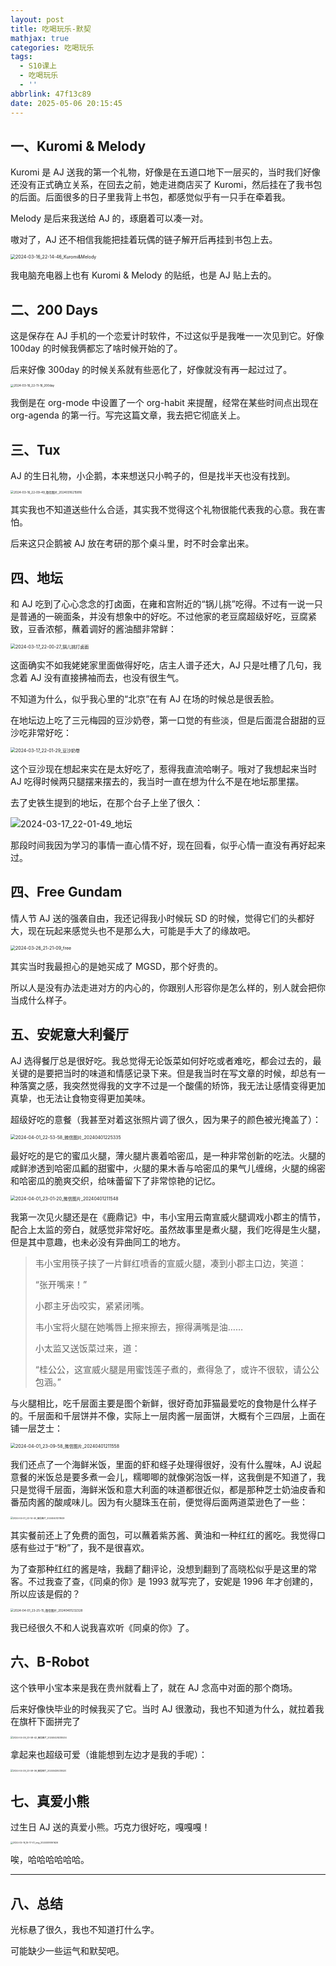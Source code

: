 ```yaml
---
layout: post
title: 吃喝玩乐-默契
mathjax: true
categories: 吃喝玩乐
tags:
  - S10课上
  - 吃喝玩乐
  - ''
abbrlink: 47f13c89
date: 2025-05-06 20:15:45
---
```


## 一、Kuromi & Melody

Kuromi 是 AJ 送我的第一个礼物，好像是在五道口地下一层买的，当时我们好像还没有正式确立关系，在回去之前，她走进商店买了 Kuromi，然后挂在了我书包的后面。后面很多的日子里我背上书包，都感觉似乎有一只手在牵着我。

Melody 是后来我送给 AJ 的，琢磨着可以凑一对。

嗷对了，AJ 还不相信我能把挂着玩偶的链子解开后再挂到书包上去。

<img src="./吃喝玩乐-默契/2024-03-16_22-14-46_Kuromi&Melody.jpg" alt="2024-03-16_22-14-46_Kuromi&Melody" style="zoom: 50%;" />

我电脑充电器上也有 Kuromi & Melody 的贴纸，也是 AJ 贴上去的。



## 二、200 Days

这是保存在 AJ 手机的一个恋爱计时软件，不过这似乎是我唯一一次见到它。好像 100day 的时候我俩都忘了啥时候开始的了。

后来好像 300day 的时候关系就有些恶化了，好像就没有再一起过过了。

<img src="./吃喝玩乐-默契/2024-03-16_22-11-16_200day.jpg" alt="2024-03-16_22-11-16_200day" style="zoom:33%;" />

我倒是在 org-mode 中设置了一个 org-habit 来提醒，经常在某些时间点出现在 org-agenda 的第一行。写完这篇文章，我去把它彻底关上。



## 三、Tux

AJ 的生日礼物，小企鹅，本来想送只小鸭子的，但是找半天也没有找到。

<img src="./吃喝玩乐-默契/2024-03-16_22-09-49_微信图片_20240316215816.jpg" alt="2024-03-16_22-09-49_微信图片_20240316215816" style="zoom:33%;" />

其实我也不知道送些什么合适，其实我不觉得这个礼物很能代表我的心意。我在害怕。

后来这只企鹅被 AJ 放在考研的那个桌斗里，时不时会拿出来。



## 四、地坛

和 AJ 吃到了心心念念的打卤面，在雍和宫附近的“锅儿挑”吃得。不过有一说一只是普通的一碗面条，并没有想象中的好吃。不过他家的老豆腐超级好吃，豆腐紧致，豆香浓郁，蘸着调好的酱油醋非常鲜：

<img src="./吃喝玩乐-默契/2024-03-17_22-00-27_锅儿挑打卤面.jpg" alt="2024-03-17_22-00-27_锅儿挑打卤面" style="zoom:50%;" />

这面确实不如我姥姥家里面做得好吃，店主人谱子还大，AJ 只是吐槽了几句，我念着 AJ 没有直接拂袖而去，也没有很生气。

不知道为什么，似乎我心里的“北京”在有 AJ 在场的时候总是很丢脸。

在地坛边上吃了三元梅园的豆沙奶卷，第一口觉的有些淡，但是后面混合甜甜的豆沙吃非常好吃：

<img src="./吃喝玩乐-默契/2024-03-17_22-01-29_豆沙奶卷.jpg" alt="2024-03-17_22-01-29_豆沙奶卷" style="zoom:50%;" />

这个豆沙现在想起来实在是太好吃了，惹得我直流哈喇子。哦对了我想起来当时 AJ 吃得时候两只腿摆来摆去的，我当时一直在想为什么不是在地坛那里摆。

去了史铁生提到的地坛，在那个台子上坐了很久：

![2024-03-17_22-01-49_地坛](./吃喝玩乐-默契/dt.jpg)

那段时间我因为学习的事情一直心情不好，现在回看，似乎心情一直没有再好起来过。



## 四、Free Gundam

情人节 AJ 送的强袭自由，我还记得我小时候玩 SD 的时候，觉得它们的头都好大，现在玩起来感觉头也不是那么大，可能是手大了的缘故吧。

<img src="./吃喝玩乐-默契/2024-03-26_21-21-09_free.jpg" alt="2024-03-26_21-21-09_free" style="zoom:50%;" />

其实当时我最担心的是她买成了 MGSD，那个好贵的。

所以人是没有办法走进对方的内心的，你跟别人形容你是怎么样的，别人就会把你当成什么样子。



## 五、安妮意大利餐厅

AJ 选得餐厅总是很好吃。我总觉得无论饭菜如何好吃或者难吃，都会过去的，最关键的是要把当时的味道和情感记录下来。但是我当时在写文章的时候，却总有一种落寞之感，我突然觉得我的文字不过是一个酸儒的矫饰，我无法让感情变得更加真挚，也无法让食物变得更加美味。

超级好吃的意餐（我甚至对着这张照片调了很久，因为果子的颜色被光掩盖了）：

<img src="./吃喝玩乐-默契/2024-04-01_22-53-58_微信图片_20240401225335.jpg" alt="2024-04-01_22-53-58_微信图片_20240401225335" style="zoom:50%;" />

最好吃的是它的蜜瓜火腿，薄火腿片裹着哈密瓜，是一种非常创新的吃法。火腿的咸鲜渗透到哈密瓜瓤的甜蜜中，火腿的果木香与哈密瓜的果气儿缠绵，火腿的绵密和哈密瓜的脆爽交织，给味蕾留下了非常惊艳的记忆。

<img src="./吃喝玩乐-默契/2024-04-01_23-01-20_微信图片_20240401211548.jpg" alt="2024-04-01_23-01-20_微信图片_20240401211548" style="zoom: 50%;" />

我第一次见火腿还是在《鹿鼎记》中，韦小宝用云南宣威火腿调戏小郡主的情节，配合上太监的旁白，就感觉非常好吃。虽然故事里是煮火腿，我们吃得是生火腿，但是其中意趣，也未必没有异曲同工的地方。

> 韦小宝用筷子挟了一片鲜红喷香的宣威火腿，凑到小郡主口边，笑道：
>
> “张开嘴来！”
>
> 小郡主牙齿咬实，紧紧闭嘴。
>
> 韦小宝将火腿在她嘴唇上擦来擦去，擦得满嘴是油……
>
> 小太监又送饭菜过来，道：
>
> “桂公公，这宣威火腿是用蜜饯莲子煮的，煮得急了，或许不很软，请公公包涵。”

与火腿相比，吃千层面主要是图个新鲜，很好奇加菲猫最爱吃的食物是什么样子的。千层面和千层饼并不像，实际上一层肉酱一层面饼，大概有个三四层，上面在铺一层芝士：

<img src="./吃喝玩乐-默契/2024-04-01_23-09-58_微信图片_20240401211558.jpg" alt="2024-04-01_23-09-58_微信图片_20240401211558" style="zoom:50%;" />

我们还点了一个海鲜米饭，里面的虾和蛏子处理得很好，没有什么腥味，AJ 说起意餐的米饭总是要多煮一会儿，糯唧唧的就像粥泡饭一样，这我倒是不知道了，我只是觉得千层面，海鲜米饭和意大利面的味道都很近似，都是那种芝士奶油皮香和番茄肉酱的酸咸味儿。因为有火腿珠玉在前，便觉得后面两道菜逊色了一些：

<img src="./吃喝玩乐-默契/2024-04-01_23-14-40_微信图片_20240401211629.jpg" alt="2024-04-01_23-14-40_微信图片_20240401211629" style="zoom: 25%;" />

其实餐前还上了免费的面包，可以蘸着紫苏酱、黄油和一种红红的酱吃。我觉得口感有些过于“粉”了，我不是很喜欢。

为了查那种红红的酱是啥，我翻了翻评论，没想到翻到了高晓松似乎是这里的常客。不过我查了查，《同桌的你》是 1993 就写完了，安妮是 1996 年才创建的，所以应该是假的？

<img src="./吃喝玩乐-默契/2024-04-01_23-25-15_微信图片_20240401232328.jpg" alt="2024-04-01_23-25-15_微信图片_20240401232328" style="zoom: 33%;" />

我已经很久不和人说我喜欢听《同桌的你》了。



## 六、B-Robot

这个铁甲小宝本来是我在贵州就看上了，就在 AJ 念高中对面的那个商场。

后来好像快毕业的时候我买了它。当时 AJ 很激动，我也不知道为什么，就拉着我在旗杆下面拼完了

<img src="./吃喝玩乐-默契/2024-04-29_23-58-42_微信图片_20240429235534.jpg" alt="2024-04-29_23-58-42_微信图片_20240429235534" style="zoom: 25%;" />

拿起来也超级可爱（谁能想到左边才是我的手呢）：

<img src="./吃喝玩乐-默契/2024-04-29_23-59-36_微信图片_20240429235520.jpg" alt="2024-04-29_23-59-36_微信图片_20240429235520" style="zoom:25%;" />





## 七、真爱小熊

过生日 AJ 送的真爱小熊。巧克力很好吃，嘎嘎嘎！

<img src="./吃喝玩乐-默契/2024-05-16_16-17-01_img_20240516161626.jpg" alt="2024-05-16_16-17-01_img_20240516161626" style="zoom: 25%;" />

唉，哈哈哈哈哈哈。

---



## 八、总结

光标悬了很久，我也不知道打什么字。

可能缺少一些运气和默契吧。
